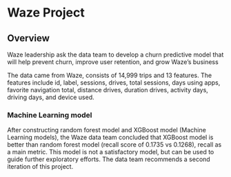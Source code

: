 # Waze Project
## Overview
Waze leadership ask the data team to develop a churn predictive model that will help prevent churn, improve user retention, and grow Waze’s business

The data came from Waze, consists of 14,999 trips and 13 features. The features include id, label, sessions, drives, total sessions, days using apps, favorite navigation total, distance drives, duration drives, activity days, driving days, and device used.

### Machine Learning model
After constructing random forest model and XGBoost model (Machine Learning models), the Waze data team concluded that XGBoost model is better than random forest model (recall score of 0.1735 vs 0.1268), recall as a main metric. This model is not a satisfactory model, but can be used to guide further exploratory efforts. The data team recommends a second iteration of this project.

